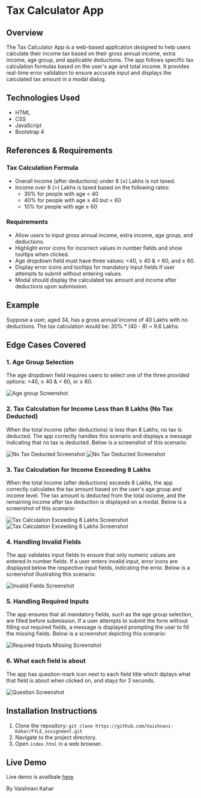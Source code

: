 # Tax Calculator App

## Overview

The Tax Calculator App is a web-based application designed to help users calculate their income tax based on their gross annual income, extra income, age group, and applicable deductions. The app follows specific tax calculation formulas based on the user's age and total income. It provides real-time error validation to ensure accurate input and displays the calculated tax amount in a modal dialog.

## Technologies Used

- HTML
- CSS
- JavaScript
- Bootstrap 4

## References & Requirements

### Tax Calculation Formula

- Overall income (after deductions) under 8 (≤) Lakhs is not taxed.
- Income over 8 (>) Lakhs is taxed based on the following rates:
  - 30% for people with age < 40
  - 40% for people with age ≥ 40 but < 60
  - 10% for people with age ≥ 60

### Requirements

- Allow users to input gross annual income, extra income, age group, and deductions.
- Highlight error icons for incorrect values in number fields and show tooltips when clicked.
- Age dropdown field must have three values: <40, ≥ 40 & < 60, and ≥ 60.
- Display error icons and tooltips for mandatory input fields if user attempts to submit without entering values.
- Modal should display the calculated tax amount and income after deductions upon submission.

## Example

Suppose a user, aged 34, has a gross annual income of 40 Lakhs with no deductions. The tax calculation would be: 30% * (40 - 8) = 9.6 Lakhs.

## Edge Cases Covered

### 1. Age Group Selection

The age dropdown field requires users to select one of the three provided options: <40, ≥ 40 & < 60, or ≥ 60.

![Age group Screenshot](/screenshots/ageGroup.png)

### 2. Tax Calculation for Income Less than 8 Lakhs (No Tax Deducted)

When the total income (after deductions) is less than 8 Lakhs, no tax is deducted. The app correctly handles this scenario and displays a message indicating that no tax is deducted. Below is a screenshot of this scenario:

![No Tax Deducted Screenshot](/screenshots/noTax1.png)
![No Tax Deducted Screenshot](/screenshots/noTax2.png)

### 3. Tax Calculation for Income Exceeding 8 Lakhs

When the total income (after deductions) exceeds 8 Lakhs, the app correctly calculates the tax amount based on the user's age group and income level. The tax amount is deducted from the total income, and the remaining income after tax deduction is displayed on a modal. Below is a screenshot of this scenario:

![Tax Calculation Exceeding 8 Lakhs Screenshot](/screenshots/Tax1.png)
![Tax Calculation Exceeding 8 Lakhs Screenshot](/screenshots/Tax2.png)


### 4. Handling Invalid Fields

The app validates input fields to ensure that only numeric values are entered in number fields. If a user enters invalid input, error icons are displayed below the respective input fields, indicating the error. Below is a screenshot illustrating this scenario:

![Invalid Fields Screenshot](/screenshots/invalid.png)

### 5. Handling Required Inputs

The app ensures that all mandatory fields, such as the age group selection, are filled before submission. If a user attempts to submit the form without filling out required fields, a message is displayed prompting the user to fill the missing fields. Below is a screenshot depicting this scenario:

![Required Inputs Missing Screenshot](/screenshots/mandatory.png)

### 6. What each field is about

The app has question-mark icon next to each field title which diplays what that field is about when clicked on, and stays for 3 seconds.

![Question Screenshot](/screenshots/question.png)

## Installation Instructions

1. Clone the repository: `git clone https://github.com/Vaishnavi-Kahar/FYLE_assignment.git`
2. Navigate to the project directory.
3. Open `index.html` in a web browser.

## Live Demo

Live demo is availbale [here](https://vaishnavi-kahar.github.io/FYLE_assignment/)



By Vaishnavi Kahar

